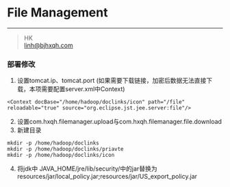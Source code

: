 # File Management


---
> HK  
> linh@bjhxqh.com





### 部署修改
1. 设置tomcat.ip、tomcat.port (如果需要下载链接，加密后数据无法直接下载，本项需要配置server.xml中Context)
```
<Context docBase="/home/hadoop/doclinks/icon" path="/file" reloadable="true" source="org.eclipse.jst.jee.server:file"/>
```
2. 设置com.hxqh.filemanager.upload与com.hxqh.filemanager.file.download
3. 新建目录
```
mkdir -p /home/hadoop/doclinks
mkdir -p /home/hadoop/doclinks/priavte
mkdir -p /home/hadoop/doclinks/icon
```
4. 将jdk中 JAVA_HOME/jre/lib/security/中的jar替换为resources/jar/local_policy.jar;resources/jar/US_export_policy.jar

